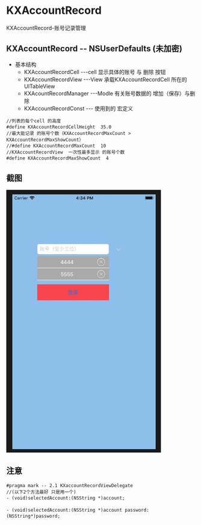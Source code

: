 # KXAccountRecord
KXAccountRecord-账号记录管理
## KXAccountRecord -- NSUserDefaults (未加密)
* 基本结构
    * KXAccountRecordCell   ---cell   显示具体的账号 与 删除 按钮
    * KXAccountRecordView   ---View   承载KXAccountRecordCell 所在的 UITableView
    * KXAcountRecordManager ---Modle  有关账号数据的 增加（保存）与删除
    * KXAccountRecordConst  ---       使用到的 宏定义   
   
````objc
//列表的每个cell 的高度
#define KXAccountRecordCellHeight  35.0
//最大能记录 的账号个数（KXAccountRecordMaxCount > KXAccountRecordMaxShowCount）
//#define KXAccountRecordMaxCount  10
//KXAccountRecordView  一次性最多显示 的账号个数
#define KXAccountRecordMaxShowCount  4
````
      
## 截图
![(账号列表)](https://github.com/KongXiangX/KXAccountRecord/blob/master/KXAccountRecord/账号列表.png)

## 注意 
````objc
#pragma mark -- 2.1 KXaccountRecordViewDelegate
//(以下2个方法最好 只是用一个)
- (void)selectedAccount:(NSString *)account;

- (void)selectedAccount:(NSString *)account password:(NSString*)password;


````
